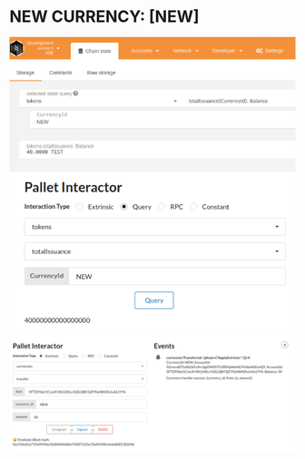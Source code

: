 # NEW CURRENCY: [NEW]
![token issued](./polkaapp_issue_token.png)
![token issued](./total_tokens_mint.png)
![token transfer](./issue_new_token.png)